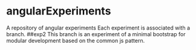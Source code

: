 # angularExperiments
A repository of angular experiments
Each experiment is associated with a branch.
##exp2
This branch is an experiment of a minimal bootstrap for modular development based on the common js pattern.

